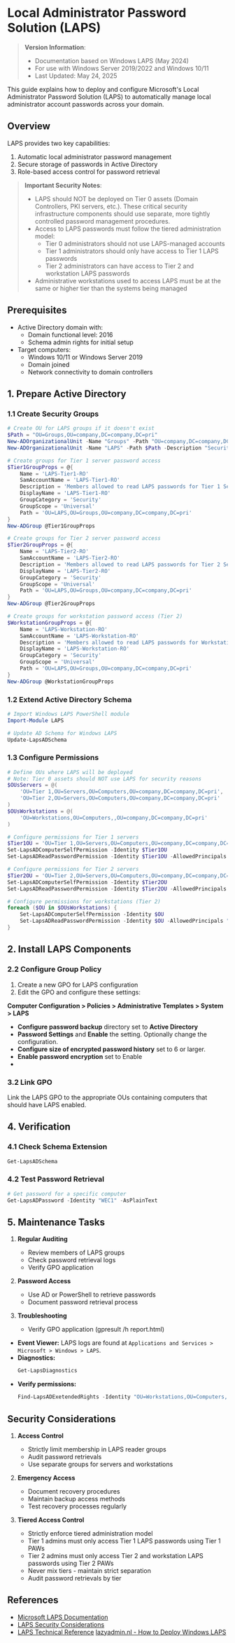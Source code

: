 # Local Administrator Password Solution (LAPS)

> **Version Information**:  
> - Documentation based on Windows LAPS (May 2024)
> - For use with Windows Server 2019/2022 and Windows 10/11
> - Last Updated: May 24, 2025

This guide explains how to deploy and configure Microsoft's Local Administrator Password Solution (LAPS) to automatically manage local administrator account passwords across your domain.

## Overview

LAPS provides two key capabilities:
1. Automatic local administrator password management
2. Secure storage of passwords in Active Directory
3. Role-based access control for password retrieval

> **Important Security Notes**: 
> - LAPS should NOT be deployed on Tier 0 assets (Domain Controllers, PKI servers, etc.). These critical security infrastructure components should use separate, more tightly controlled password management procedures.
> - Access to LAPS passwords must follow the tiered administration model:
>   - Tier 0 administrators should not use LAPS-managed accounts
>   - Tier 1 administrators should only have access to Tier 1 LAPS passwords
>   - Tier 2 administrators can have access to Tier 2 and workstation LAPS passwords
> - Administrative workstations used to access LAPS must be at the same or higher tier than the systems being managed

## Prerequisites

- Active Directory domain with:
  - Domain functional level: 2016
  - Schema admin rights for initial setup
- Target computers:
  - Windows 10/11 or Windows Server 2019
  - Domain joined
  - Network connectivity to domain controllers

## 1. Prepare Active Directory

### 1.1 Create Security Groups

```powershell
# Create OU for LAPS groups if it doesn't exist
$Path = "OU=Groups,OU=company,DC=company,DC=pri"
New-ADOrganizationalUnit -Name "Groups" -Path "OU=company,DC=company,DC=pri" -Description "All group containers for company domain"
New-ADOrganizationalUnit -Name "LAPS" -Path $Path -Description "Security Groups for LAPS"

# Create groups for Tier 1 server password access
$Tier1GroupProps = @{
    Name = 'LAPS-Tier1-RO'
    SamAccountName = 'LAPS-Tier1-RO'
    Description = 'Members allowed to read LAPS passwords for Tier 1 Servers'
    DisplayName = 'LAPS-Tier1-RO'
    GroupCategory = 'Security'
    GroupScope = 'Universal'
    Path = 'OU=LAPS,OU=Groups,OU=company,DC=company,DC=pri'
}
New-ADGroup @Tier1GroupProps

# Create groups for Tier 2 server password access
$Tier2GroupProps = @{
    Name = 'LAPS-Tier2-RO'
    SamAccountName = 'LAPS-Tier2-RO'
    Description = 'Members allowed to read LAPS passwords for Tier 2 Servers'
    DisplayName = 'LAPS-Tier2-RO'
    GroupCategory = 'Security'
    GroupScope = 'Universal'
    Path = 'OU=LAPS,OU=Groups,OU=company,DC=company,DC=pri'
}
New-ADGroup @Tier2GroupProps

# Create groups for workstation password access (Tier 2)
$WorkstationGroupProps = @{
    Name = 'LAPS-Workstation-RO'
    SamAccountName = 'LAPS-Workstation-RO'
    Description = 'Members allowed to read LAPS passwords for Workstations (Tier 2)'
    DisplayName = 'LAPS-Workstation-RO'
    GroupCategory = 'Security'
    GroupScope = 'Universal'
    Path = 'OU=LAPS,OU=Groups,OU=company,DC=company,DC=pri'
}
New-ADGroup @WorkstationGroupProps
```

### 1.2 Extend Active Directory Schema

```powershell
# Import Windows LAPS PowerShell module
Import-Module LAPS

# Update AD Schema for Windows LAPS
Update-LapsADSchema
```

### 1.3 Configure Permissions

```powershell
# Define OUs where LAPS will be deployed
# Note: Tier 0 assets should NOT use LAPS for security reasons
$OUsServers = @(
    'OU=Tier 1,OU=Servers,OU=Computers,OU=company,DC=company,DC=pri',
    'OU=Tier 2,OU=Servers,OU=Computers,OU=company,DC=company,DC=pri'
)
$OUsWorkstations = @(
    'OU=Workstations,OU=Computers,,OU=company,DC=company,DC=pri'
)

# Configure permissions for Tier 1 servers
$Tier1OU = 'OU=Tier 1,OU=Servers,OU=Computers,OU=company,DC=company,DC=pri'
Set-LapsADComputerSelfPermission -Identity $Tier1OU
Set-LapsADReadPasswordPermission -Identity $Tier1OU -AllowedPrincipals "LAPS-Tier1-RO@company.pri"

# Configure permissions for Tier 2 servers
$Tier2OU = 'OU=Tier 2,OU=Servers,OU=Computers,OU=company,DC=company,DC=pri'
Set-LapsADComputerSelfPermission -Identity $Tier2OU
Set-LapsADReadPasswordPermission -Identity $Tier2OU -AllowedPrincipals "LAPS-Tier2-RO@company.pri"

# Configure permissions for workstations (Tier 2)
foreach ($OU in $OUsWorkstations) {
    Set-LapsADComputerSelfPermission -Identity $OU
    Set-LapsADReadPasswordPermission -Identity $OU -AllowedPrincipals "LAPS-Workstation-RO@company.pri"
}
```

## 2. Install LAPS Components

### 2.2 Configure Group Policy

1. Create a new GPO for LAPS configuration
2. Edit the GPO and configure these settings:

**Computer Configuration > Policies > Administrative Templates > System > LAPS**
- **Configure password backup** directory set to **Active Directory**
- **Password Settings** and **Enable** the setting. Optionally change the configuration.
- **Configure size of encrypted password history** set to 6 or larger.
- **Enable password encryption** set to Enable
- 

### 3.2 Link GPO
Link the LAPS GPO to the appropriate OUs containing computers that should have LAPS enabled.

## 4. Verification

### 4.1 Check Schema Extension
```powershell
Get-LapsADSchema
```

### 4.2 Test Password Retrieval
```powershell
# Get password for a specific computer
Get-LapsADPassword -Identity "WEC1" -AsPlainText
```

## 5. Maintenance Tasks

1. **Regular Auditing**
   - Review members of LAPS groups
   - Check password retrieval logs
   - Verify GPO application

2. **Password Access**
   - Use AD or PowerShell to retrieve passwords
   - Document password retrieval process

3. **Troubleshooting**
   - Verify GPO application (gpresult /h report.html)
- **Event Viewer:** LAPS logs are found at `Applications and Services > Microsoft > Windows > LAPS`.
- **Diagnostics:**
  ```powershell
  Get-LapsDiagnostics
  ```
- **Verify permissions:**
  ```powershell
  Find-LapsADExetendedRights -Identity "OU=Workstations,OU=Computers,DC=company,DC=pri"
  ```

## Security Considerations

1. **Access Control**
   - Strictly limit membership in LAPS reader groups
   - Audit password retrievals
   - Use separate groups for servers and workstations

2. **Emergency Access**
   - Document recovery procedures
   - Maintain backup access methods
   - Test recovery processes regularly

3. **Tiered Access Control**
   - Strictly enforce tiered administration model
   - Tier 1 admins must only access Tier 1 LAPS passwords using Tier 1 PAWs
   - Tier 2 admins must only access Tier 2 and workstation LAPS passwords using Tier 2 PAWs
   - Never mix tiers - maintain strict separation
   - Audit password retrievals by tier

## References

- [Microsoft LAPS Documentation](https://learn.microsoft.com/en-us/windows-server/identity/laps/laps-overview)
- [LAPS Security Considerations](https://learn.microsoft.com/en-us/windows-server/identity/laps/laps-security-considerations)
- [LAPS Technical Reference](https://learn.microsoft.com/en-us/windows-server/identity/laps/laps-technical-reference)
[lazyadmin.nl - How to Deploy Windows LAPS](https://lazyadmin.nl/it/windows-laps/)